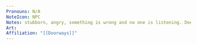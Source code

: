 ```yaml
---
Pronouns: N/A
NoteIcon: NPC
Notes: stubborn, angry, something is wrong and no one is listening. Does “got it going on,” though, yes (Stacy's Mom)
Art: 
Affiliation: "[[Doorways]]"
---
```

